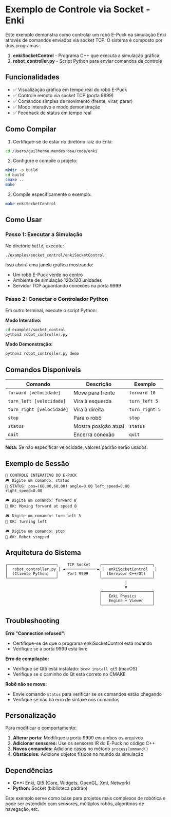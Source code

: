 # Exemplo de Controle via Socket - Enki

Este exemplo demonstra como controlar um robô E-Puck na simulação Enki através de comandos enviados via socket TCP. O sistema é composto por dois programas:

1. **enkiSocketControl** - Programa C++ que executa a simulação gráfica
2. **robot_controller.py** - Script Python para enviar comandos de controle

## Funcionalidades

- ✅ Visualização gráfica em tempo real do robô E-Puck
- ✅ Controle remoto via socket TCP (porta 9999)
- ✅ Comandos simples de movimento (frente, virar, parar)
- ✅ Modo interativo e modo demonstração
- ✅ Feedback de status em tempo real

## Como Compilar

1. Certifique-se de estar no diretório raiz do Enki:
```bash
cd /Users/guilherme.mendesrosa/code/enki
```

2. Configure e compile o projeto:
```bash
mkdir -p build
cd build
cmake ..
make
```

3. Compile especificamente o exemplo:
```bash
make enkiSocketControl
```

## Como Usar

### Passo 1: Executar a Simulação

No diretório `build`, execute:
```bash
./examples/socket_control/enkiSocketControl
```

Isso abrirá uma janela gráfica mostrando:
- Um robô E-Puck verde no centro
- Ambiente de simulação 120x120 unidades
- Servidor TCP aguardando conexões na porta 9999

### Passo 2: Conectar o Controlador Python

Em outro terminal, execute o script Python:

**Modo Interativo:**
```bash
cd examples/socket_control
python3 robot_controller.py
```

**Modo Demonstração:**
```bash
python3 robot_controller.py demo
```

## Comandos Disponíveis

| Comando | Descrição | Exemplo |
|---------|-----------|---------|
| `forward [velocidade]` | Move para frente | `forward 10` |
| `turn_left [velocidade]` | Vira à esquerda | `turn_left 5` |
| `turn_right [velocidade]` | Vira à direita | `turn_right 5` |
| `stop` | Para o robô | `stop` |
| `status` | Mostra posição atual | `status` |
| `quit` | Encerra conexão | `quit` |

**Nota:** Se não especificar velocidade, valores padrão serão usados.

## Exemplo de Sessão

```
🤖 CONTROLE INTERATIVO DO E-PUCK
🎮 Digite um comando: status
🤖 STATUS: pos=(60.00,60.00) angle=0.00 left_speed=0.00 right_speed=0.00

🎮 Digite um comando: forward 8
🤖 OK: Moving forward at speed 8

🎮 Digite um comando: turn_left 3
🤖 OK: Turning left

🎮 Digite um comando: stop
🤖 OK: Robot stopped
```

## Arquitetura do Sistema

```
┌─────────────────────┐    TCP Socket    ┌──────────────────────┐
│  robot_controller.py │ ◄──────────────► │  enkiSocketControl   │
│  (Cliente Python)   │    Port 9999     │  (Servidor C++/Qt)   │
└─────────────────────┘                  └──────────────────────┘
                                                    │
                                                    ▼
                                         ┌──────────────────────┐
                                         │   Enki Physics       │
                                         │   Engine + Viewer    │
                                         └──────────────────────┘
```

## Troubleshooting

**Erro "Connection refused":**
- Certifique-se de que o programa enkiSocketControl está rodando
- Verifique se a porta 9999 está livre

**Erro de compilação:**
- Verifique se Qt5 está instalado: `brew install qt5` (macOS)
- Verifique se o caminho do Qt está correto no CMAKE

**Robô não se move:**
- Envie comando `status` para verificar se os comandos estão chegando
- Verifique se não há erro de sintaxe nos comandos

## Personalização

Para modificar o comportamento:

1. **Alterar porta:** Modifique a porta 9999 em ambos os arquivos
2. **Adicionar sensores:** Use os sensores IR do E-Puck no código C++
3. **Novos comandos:** Adicione casos no método `processCommand()`
4. **Obstáculos:** Adicione objetos físicos no mundo da simulação

## Dependências

- **C++:** Enki, Qt5 (Core, Widgets, OpenGL, Xml, Network)
- **Python:** Socket (biblioteca padrão)

Este exemplo serve como base para projetos mais complexos de robótica e pode ser estendido com sensores, múltiplos robôs, algoritmos de navegação, etc.
